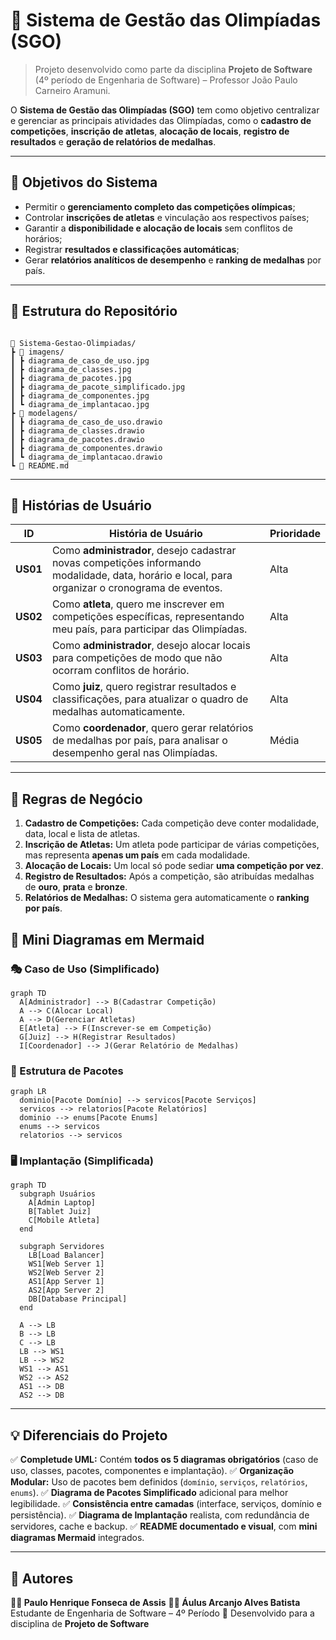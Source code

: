 # 🏅 Sistema de Gestão das Olimpíadas (SGO)

> Projeto desenvolvido como parte da disciplina **Projeto de Software** (4º período de Engenharia de Software) – Professor João Paulo Carneiro Aramuni.

O **Sistema de Gestão das Olimpíadas (SGO)** tem como objetivo centralizar e gerenciar as principais atividades das Olimpíadas, como o **cadastro de competições**, **inscrição de atletas**, **alocação de locais**, **registro de resultados** e **geração de relatórios de medalhas**.

---

## 🎯 Objetivos do Sistema

- Permitir o **gerenciamento completo das competições olímpicas**;
- Controlar **inscrições de atletas** e vinculação aos respectivos países;
- Garantir a **disponibilidade e alocação de locais** sem conflitos de horários;
- Registrar **resultados e classificações automáticas**;
- Gerar **relatórios analíticos de desempenho** e **ranking de medalhas** por país.

---

## 🧩 Estrutura do Repositório

```

📁 Sistema-Gestao-Olimpiadas/
┣ 📁 imagens/
┃ ┣ diagrama_de_caso_de_uso.jpg
┃ ┣ diagrama_de_classes.jpg
┃ ┣ diagrama_de_pacotes.jpg
┃ ┣ diagrama_de_pacote_simplificado.jpg
┃ ┣ diagrama_de_componentes.jpg
┃ ┗ diagrama_de_implantacao.jpg
┣ 📁 modelagens/
┃ ┣ diagrama_de_caso_de_uso.drawio
┃ ┣ diagrama_de_classes.drawio
┃ ┣ diagrama_de_pacotes.drawio
┃ ┣ diagrama_de_componentes.drawio
┃ ┗ diagrama_de_implantacao.drawio
┗ 📄 README.md

````

---

## 👤 Histórias de Usuário

| ID | História de Usuário | Prioridade |
|----|----------------------|-------------|
| **US01** | Como **administrador**, desejo cadastrar novas competições informando modalidade, data, horário e local, para organizar o cronograma de eventos. | Alta |
| **US02** | Como **atleta**, quero me inscrever em competições específicas, representando meu país, para participar das Olimpíadas. | Alta |
| **US03** | Como **administrador**, desejo alocar locais para competições de modo que não ocorram conflitos de horário. | Alta |
| **US04** | Como **juiz**, quero registrar resultados e classificações, para atualizar o quadro de medalhas automaticamente. | Alta |
| **US05** | Como **coordenador**, quero gerar relatórios de medalhas por país, para analisar o desempenho geral nas Olimpíadas. | Média |

---

## 🧠 Regras de Negócio

1. **Cadastro de Competições:** Cada competição deve conter modalidade, data, local e lista de atletas.  
2. **Inscrição de Atletas:** Um atleta pode participar de várias competições, mas representa **apenas um país** em cada modalidade.  
3. **Alocação de Locais:** Um local só pode sediar **uma competição por vez**.  
4. **Registro de Resultados:** Após a competição, são atribuídas medalhas de **ouro**, **prata** e **bronze**.  
5. **Relatórios de Medalhas:** O sistema gera automaticamente o **ranking por país**.  


## 🧭 Mini Diagramas em Mermaid

### 🎭 Caso de Uso (Simplificado)

```mermaid
graph TD
  A[Administrador] --> B(Cadastrar Competição)
  A --> C(Alocar Local)
  A --> D(Gerenciar Atletas)
  E[Atleta] --> F(Inscrever-se em Competição)
  G[Juiz] --> H(Registrar Resultados)
  I[Coordenador] --> J(Gerar Relatório de Medalhas)

```

### 🧱 Estrutura de Pacotes

```mermaid
graph LR
  dominio[Pacote Domínio] --> servicos[Pacote Serviços]
  servicos --> relatorios[Pacote Relatórios]
  dominio --> enums[Pacote Enums]
  enums --> servicos
  relatorios --> servicos
```

### 🖥️ Implantação (Simplificada)

```mermaid
graph TD
  subgraph Usuários
    A[Admin Laptop]
    B[Tablet Juiz]
    C[Mobile Atleta]
  end
  
  subgraph Servidores
    LB[Load Balancer]
    WS1[Web Server 1]
    WS2[Web Server 2]
    AS1[App Server 1]
    AS2[App Server 2]
    DB[Database Principal]
  end

  A --> LB
  B --> LB
  C --> LB
  LB --> WS1
  LB --> WS2
  WS1 --> AS1
  WS2 --> AS2
  AS1 --> DB
  AS2 --> DB
```

---

## 💡 Diferenciais do Projeto

✅ **Completude UML:** Contém **todos os 5 diagramas obrigatórios** (caso de uso, classes, pacotes, componentes e implantação).
✅ **Organização Modular:** Uso de pacotes bem definidos (`domínio`, `serviços`, `relatórios`, `enums`).
✅ **Diagrama de Pacotes Simplificado** adicional para melhor legibilidade.
✅ **Consistência entre camadas** (interface, serviços, domínio e persistência).
✅ **Diagrama de Implantação** realista, com redundância de servidores, cache e backup.
✅ **README documentado e visual**, com **mini diagramas Mermaid** integrados.

---

## 🧾 Autores

**👨‍💻 Paulo Henrique Fonseca de Assis**
**👨‍💻 Áulus Arcanjo Alves Batista**
Estudante de Engenharia de Software – 4º Período
📍 Desenvolvido para a disciplina de **Projeto de Software**


```
